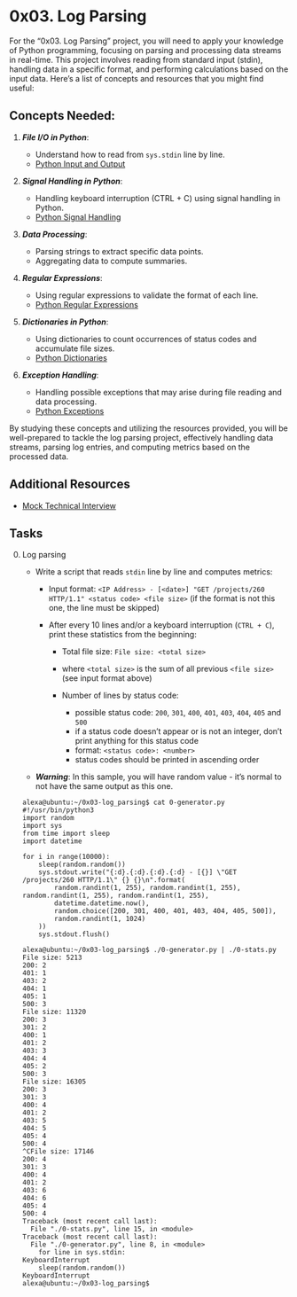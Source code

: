 # 0x03. Log Parsing

For the “0x03. Log Parsing” project, you will need to apply your knowledge of Python programming, focusing on parsing and processing data streams in real-time. This project involves reading from standard input (stdin), handling data in a specific format, and performing calculations based on the input data. Here’s a list of concepts and resources that you might find useful:

## Concepts Needed:

1. ***File I/O in Python***:

	- Understand how to read from `sys.stdin` line by line.
	- [Python Input and Output](https://docs.python.org/3/tutorial/inputoutput.html)

2. ***Signal Handling in Python***:

	- Handling keyboard interruption (CTRL + C) using signal handling in Python.
	- [Python Signal Handling](https://docs.python.org/3/library/signal.html)

3. ***Data Processing***:

	- Parsing strings to extract specific data points.
	- Aggregating data to compute summaries.

4. ***Regular Expressions***:

	- Using regular expressions to validate the format of each line.
	- [Python Regular Expressions](https://docs.python.org/3/library/re.html)

5. ***Dictionaries in Python***:

	- Using dictionaries to count occurrences of status codes and accumulate file sizes.
	- [Python Dictionaries](https://docs.python.org/3/tutorial/datastructures.html#dictionaries)

6. ***Exception Handling***:

	- Handling possible exceptions that may arise during file reading and data processing.
	- [Python Exceptions](https://docs.python.org/3/tutorial/errors.html)

By studying these concepts and utilizing the resources provided, you will be well-prepared to tackle the log parsing project, effectively handling data streams, parsing log entries, and computing metrics based on the processed data.

## Additional Resources

- [Mock Technical Interview](https://www.youtube.com/watch?v=5dRTK-_Bzd0)

## Tasks

0. Log parsing

	- Write a script that reads `stdin` line by line and computes metrics:

		- Input format: `<IP Address> - [<date>] "GET /projects/260 HTTP/1.1" <status code> <file size>` (if the format is not this one, the line must be skipped)
		- After every 10 lines and/or a keyboard interruption (`CTRL + C`), print these statistics from the beginning: 

			- Total file size: `File size: <total size>`
			- where `<total size>` is the sum of all previous `<file size>` (see input format above)
			- Number of lines by status code: 

				- possible status code: `200`, `301`, `400`, `401`, `403`, `404`, `405` and `500`
				- if a status code doesn’t appear or is not an integer, don’t print anything for this status code
				- format: `<status code>: <number>`
				- status codes should be printed in ascending order

	- ***Warning***: In this sample, you will have random value - it’s normal to not have the same output as this one.

	```
	alexa@ubuntu:~/0x03-log_parsing$ cat 0-generator.py
	#!/usr/bin/python3
	import random
	import sys
	from time import sleep
	import datetime

	for i in range(10000):
	    sleep(random.random())
	    sys.stdout.write("{:d}.{:d}.{:d}.{:d} - [{}] \"GET /projects/260 HTTP/1.1\" {} {}\n".format(
	        random.randint(1, 255), random.randint(1, 255), random.randint(1, 255), random.randint(1, 255),
	        datetime.datetime.now(),
	        random.choice([200, 301, 400, 401, 403, 404, 405, 500]),
	        random.randint(1, 1024)
	    ))
	    sys.stdout.flush()

	alexa@ubuntu:~/0x03-log_parsing$ ./0-generator.py | ./0-stats.py 
	File size: 5213
	200: 2
	401: 1
	403: 2
	404: 1
	405: 1
	500: 3
	File size: 11320
	200: 3
	301: 2
	400: 1
	401: 2
	403: 3
	404: 4
	405: 2
	500: 3
	File size: 16305
	200: 3
	301: 3
	400: 4
	401: 2
	403: 5
	404: 5
	405: 4
	500: 4
	^CFile size: 17146
	200: 4
	301: 3
	400: 4
	401: 2
	403: 6
	404: 6
	405: 4
	500: 4
	Traceback (most recent call last):
	  File "./0-stats.py", line 15, in <module>
	Traceback (most recent call last):
	  File "./0-generator.py", line 8, in <module>
	    for line in sys.stdin:
	KeyboardInterrupt
	    sleep(random.random())
	KeyboardInterrupt
	alexa@ubuntu:~/0x03-log_parsing$ 
	```
